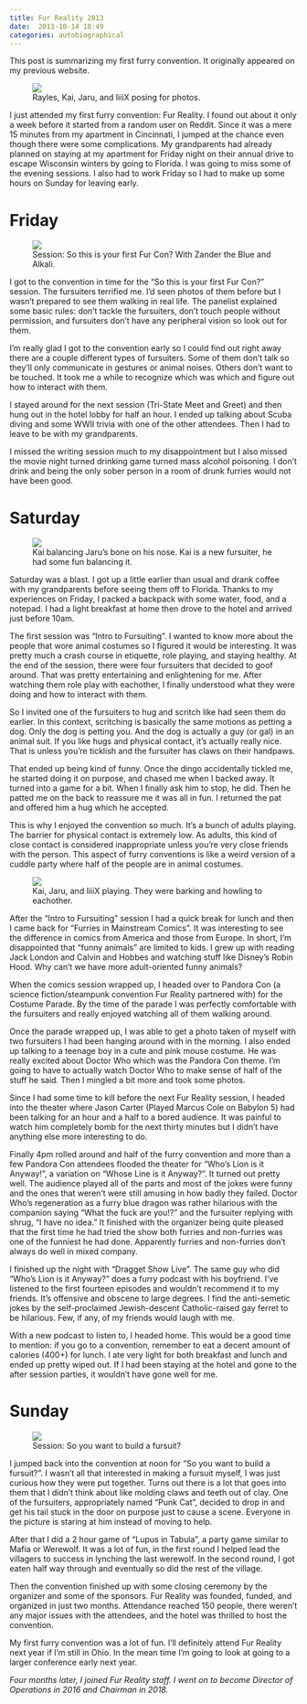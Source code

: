```yaml
---
title: Fur Reality 2013
date:  2013-10-14 18:49
categories: autobiographical
---
```

<p class="author">This post is summarizing my first furry convention. It originally appeared on my previous website.</p>

<figure class="full-width">
  <img loading="lazy" src="/images/fur-reality-2013/rayles-kai-jaru-iiii-posing.png"/>
  <figcaption>Rayles, Kai, Jaru, and IiiiX posing for photos.</figcaption>
</figure>

I just attended my first furry convention: Fur Reality. I found out about it only a week before it started from a random user on Reddit. Since it was a mere 15 minutes from my apartment in Cincinnati, I jumped at the chance even though there were some complications. My grandparents had already planned on staying at my apartment for Friday night on their annual drive to escape Wisconsin winters by going to Florida. I was going to miss some of the evening sessions. I also had to work Friday so I had to make up some hours on Sunday for leaving early.

# Friday
<figure class="full-width">
  <img loading="lazy" src="/images/fur-reality-2013/first-fur-con.png"/>
  <figcaption>Session: So this is your first Fur Con? With Zander the Blue and Alkali.</figcaption>
</figure>

I got to the convention in time for the “So this is your first Fur Con?” session. The fursuiters terrified me. I’d seen photos of them before but I wasn’t prepared to see them walking in real life. The panelist explained some basic rules: don’t tackle the fursuiters, don’t touch people without permission, and fursuiters don’t have any peripheral vision so look out for them.

I’m really glad I got to the convention early so I could find out right away there are a couple different types of fursuiters. Some of them don’t talk so they’ll only communicate in gestures or animal noises. Others don’t want to be touched. It took me a while to recognize which was which and figure out how to interact with them.

I stayed around for the next session (Tri-State Meet and Greet) and then hung out in the hotel lobby for half an hour. I ended up talking about Scuba diving and some WWII trivia with one of the other attendees. Then I had to leave to be with my grandparents.

I missed the writing session much to my disappointment but I also missed the movie night turned drinking game turned mass alcohol poisoning. I don’t drink and being the only sober person in a room of drunk furries would not have been good.

# Saturday
<figure class="full-width">
  <img loading="lazy" src="/images/fur-reality-2013/kai-balancing-bone.png"/>
  <figcaption>Kai balancing Jaru’s bone on his nose. Kai is a new fursuiter, he had some fun balancing it.</figcaption>
</figure>

Saturday was a blast. I got up a little earlier than usual and drank coffee with my grandparents before seeing them off to Florida. Thanks to my experiences on Friday, I packed a backpack with some water, food, and a notepad. I had a light breakfast at home then drove to the hotel and arrived just before 10am.

The first session was “Intro to Fursuiting”. I wanted to know more about the people that wore animal costumes so I figured it would be interesting. It was pretty much a crash course in etiquette, role playing, and staying healthy. At the end of the session, there were four fursuiters that decided to goof around. That was pretty entertaining and enlightening for me. After watching them role play with eachother, I finally understood what they were doing and how to interact with them.

So I invited one of the fursuiters to hug and scritch like had seen them do earlier. In this context, scritching is basically the same motions as petting a dog. Only the dog is petting you. And the dog is actually a guy (or gal) in an animal suit. If you like hugs and physical contact, it’s actually really nice. That is unless you’re ticklish and the fursuiter has claws on their handpaws.

That ended up being kind of funny. Once the dingo accidentally tickled me, he started doing it on purpose, and chased me when I backed away. It turned into a game for a bit. When I finally ask him to stop, he did. Then he patted me on the back to reassure me it was all in fun. I returned the pat and offered him a hug which he accepted.

This is why I enjoyed the convention so much. It’s a bunch of adults playing. The barrier for physical contact is extremely low. As adults, this kind of close contact is considered inappropriate unless you’re very close friends with the person. This aspect of furry conventions is like a weird version of a cuddle party where half of the people are in animal costumes.


<figure class="full-width">
  <img loading="lazy" src="/images/fur-reality-2013/barking-and-howling.png"/>
  <figcaption>Kai, Jaru, and IiiiX playing. They were barking and howling to eachother.</figcaption>
</figure>

After the “Intro to Fursuiting” session I had a quick break for lunch and then I came back for “Furries in Mainstream Comics”. It was interesting to see the difference in comics from America and those from Europe. In short, I’m disappointed that “funny animals” are limited to kids. I grew up with reading Jack London and Calvin and Hobbes and watching stuff like Disney’s Robin Hood. Why can’t we have more adult-oriented funny animals?

When the comics session wrapped up, I headed over to Pandora Con (a science fiction/steampunk convention Fur Reality partnered with) for the Costume Parade. By the time of the parade I was perfectly comfortable with the fursuiters and really enjoyed watching all of them walking around.

Once the parade wrapped up, I was able to get a photo taken of myself with two fursuiters I had been hanging around with in the morning. I also ended up talking to a teenage boy in a cute and pink mouse costume. He was really excited about Doctor Who which was the Pandora Con theme. I’m going to have to actually watch Doctor Who to make sense of half of the stuff he said. Then I mingled a bit more and took some photos.

Since I had some time to kill before the next Fur Reality session, I headed into the theater where Jason Carter (Played Marcus Cole on Babylon 5) had been talking for an hour and a half to a bored audience. It was painful to watch him completely bomb for the next thirty minutes but I didn’t have anything else more interesting to do.

Finally 4pm rolled around and half of the furry convention and more than a few Pandora Con attendees flooded the theater for “Who’s Lion is it Anyway!”, a variation on “Whose Line is it Anyway?”. It turned out pretty well. The audience played all of the parts and most of the jokes were funny and the ones that weren’t were still amusing in how badly they failed. Doctor Who’s regeneration as a furry blue dragon was rather hilarious with the companion saying “What the fuck are you!?” and the fursuiter replying with shrug, “I have no idea.” It finished with the organizer being quite pleased that the first time he had tried the show both furries and non-furries was one of the funniest he had done. Apparently furries and non-furries don’t always do well in mixed company.

I finished up the night with “Dragget Show Live”. The same guy who did “Who’s Lion is it Anyway?” does a furry podcast with his boyfriend. I’ve listened to the first fourteen episodes and wouldn’t recommend it to my friends. It’s offensive and obscene to large degrees. I find the anti-semetic jokes by the self-proclaimed Jewish-descent Catholic-raised gay ferret to be hilarious. Few, if any, of my friends would laugh with me.

With a new podcast to listen to, I headed home. This would be a good time to mention: if you go to a convention, remember to eat a decent amount of calories (400+) for lunch. I ate very light for both breakfast and lunch and ended up pretty wiped out. If I had been staying at the hotel and gone to the after session parties, it wouldn’t have gone well for me.

# Sunday
<figure class="full-width">
  <img loading="lazy" src="/images/fur-reality-2013/build-a-fursuit.png"/>
  <figcaption>Session: So you want to build a fursuit?</figcaption>
</figure>


I jumped back into the convention at noon for “So you want to build a fursuit?”. I wasn’t all that interested in making a fursuit myself, I was just curious how they were put together. Turns out there is a lot that goes into them that I didn’t think about like molding claws and teeth out of clay. One of the fursuiters, appropriately named “Punk Cat”, decided to drop in and get his tail stuck in the door on purpose just to cause a scene. Everyone in the picture is staring at him instead of moving to help.

After that I did a 2 hour game of “Lupus in Tabula”, a party game similar to Mafia or Werewolf. It was a lot of fun, in the first round I helped lead the villagers to success in lynching the last werewolf. In the second round, I got eaten half way through and eventually so did the rest of the village.

Then the convention finished up with some closing ceremony by the organizer and some of the sponsors. Fur Reality was founded, funded, and organized in just two months. Attendance reached 150 people, there weren’t any major issues with the attendees, and the hotel was thrilled to host the convention.

My first furry convention was a lot of fun. I’ll definitely attend Fur Reality next year if I’m still in Ohio. In the mean time I’m going to look at going to a larger conference early next year.

*Four months later, I joined Fur Reality staff. I went on to become Director of Operations in 2016 and Chairman in 2018.*